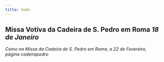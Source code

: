 ```yaml
---
title: todo
---
```

<h2 class="text-center">Missa Votiva da Cadeira de S. Pedro em Roma <em>18 de Janeiro</em></h2>

<em>Como na Missa da Cadeira de S. Pedro em Roma, a 22 de Fevereiro, página cadeirapedro</em>